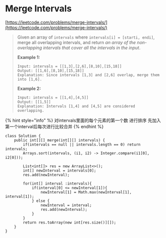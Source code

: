 # Merge Intervals

[https://leetcode.com/problems/merge-intervals/](https://leetcode.com/problems/merge-intervals/)

> Given an array of `intervals` where `intervals[i] = [starti, endi]`, merge all overlapping intervals, and return _an array of the non-overlapping intervals that cover all the intervals in the input_.
>
> &#x20;
>
> **Example 1:**
>
> ```
> Input: intervals = [[1,3],[2,6],[8,10],[15,18]]
> Output: [[1,6],[8,10],[15,18]]
> Explanation: Since intervals [1,3] and [2,6] overlap, merge them into [1,6].
> ```
>
> **Example 2:**
>
> ```
> Input: intervals = [[1,4],[4,5]]
> Output: [[1,5]]
> Explanation: Intervals [1,4] and [4,5] are considered overlapping.
> ```

{% hint style="info" %}
对intervals里面的每个元素的第一个数 进行排序 先加入第一个interval后每次进行比较合并
{% endhint %}

```
class Solution {
    public int[][] merge(int[][] intervals) {
        if(intervals == null || intervals.length == 0) return intervals;
        Arrays.sort(intervals, (i1, i2) -> Integer.compare(i1[0], i2[0]));
        
        List<int[]> res = new ArrayList<>();
        int[] newInterval = intervals[0];
        res.add(newInterval);
        
        for(int[] interval :intervals){
            if(interval[0] <= newInterval[1]){
                newInterval[1] = Math.max(newInterval[1], interval[1]);
            } else {
                newInterval = interval;
                res.add(newInterval);
            }
        }
        return res.toArray(new int[res.size()][]);
    }
}
```
